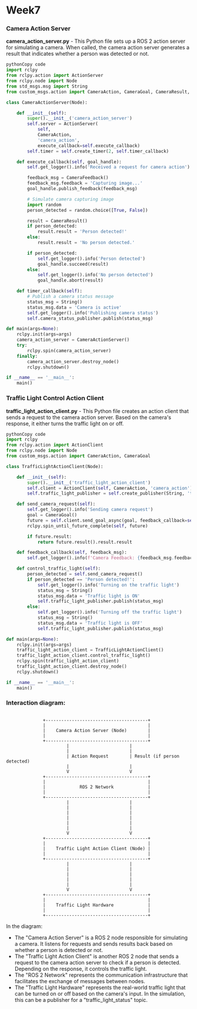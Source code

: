 # Week7

### **Camera Action Server**

**camera_action_server.py** - This Python file sets up a ROS 2 action server for simulating a camera. When called, the camera action server generates a result that indicates whether a person was detected or not.

```python
pythonCopy code
import rclpy
from rclpy.action import ActionServer
from rclpy.node import Node
from std_msgs.msg import String
from custom_msgs.action import CameraAction, CameraGoal, CameraResult, CameraFeedback

class CameraActionServer(Node):

    def __init__(self):
        super().__init__('camera_action_server')
        self.server = ActionServer(
            self,
            CameraAction,
            'camera_action',
            execute_callback=self.execute_callback)
        self.timer = self.create_timer(2, self.timer_callback)

    def execute_callback(self, goal_handle):
        self.get_logger().info('Received a request for camera action')

        feedback_msg = CameraFeedback()
        feedback_msg.feedback = 'Capturing image...'
        goal_handle.publish_feedback(feedback_msg)

        # Simulate camera capturing image
        import random
        person_detected = random.choice([True, False])

        result = CameraResult()
        if person_detected:
            result.result = 'Person detected!'
        else:
            result.result = 'No person detected.'

        if person_detected:
            self.get_logger().info('Person detected')
            goal_handle.succeed(result)
        else:
            self.get_logger().info('No person detected')
            goal_handle.abort(result)

    def timer_callback(self):
        # Publish a camera status message
        status_msg = String()
        status_msg.data = 'Camera is active'
        self.get_logger().info('Publishing camera status')
        self.camera_status_publisher.publish(status_msg)

def main(args=None):
    rclpy.init(args=args)
    camera_action_server = CameraActionServer()
    try:
        rclpy.spin(camera_action_server)
    finally:
        camera_action_server.destroy_node()
        rclpy.shutdown()

if __name__ == '__main__':
    main()

```

### **Traffic Light Control Action Client**

**traffic_light_action_client.py** - This Python file creates an action client that sends a request to the camera action server. Based on the camera's response, it either turns the traffic light on or off.

```python
pythonCopy code
import rclpy
from rclpy.action import ActionClient
from rclpy.node import Node
from custom_msgs.action import CameraAction, CameraGoal

class TrafficLightActionClient(Node):

    def __init__(self):
        super().__init__('traffic_light_action_client')
        self.client = ActionClient(self, CameraAction, 'camera_action')
        self.traffic_light_publisher = self.create_publisher(String, 'traffic_light_status', 10)

    def send_camera_request(self):
        self.get_logger().info('Sending camera request')
        goal = CameraGoal()
        future = self.client.send_goal_async(goal, feedback_callback=self.feedback_callback)
        rclpy.spin_until_future_complete(self, future)

        if future.result:
            return future.result().result.result

    def feedback_callback(self, feedback_msg):
        self.get_logger().info(f'Camera Feedback: {feedback_msg.feedback}')

    def control_traffic_light(self):
        person_detected = self.send_camera_request()
        if person_detected == 'Person detected!':
            self.get_logger().info('Turning on the traffic light')
            status_msg = String()
            status_msg.data = 'Traffic light is ON'
            self.traffic_light_publisher.publish(status_msg)
        else:
            self.get_logger().info('Turning off the traffic light')
            status_msg = String()
            status_msg.data = 'Traffic light is OFF'
            self.traffic_light_publisher.publish(status_msg)

def main(args=None):
    rclpy.init(args=args)
    traffic_light_action_client = TrafficLightActionClient()
    traffic_light_action_client.control_traffic_light()
    rclpy.spin(traffic_light_action_client)
    traffic_light_action_client.destroy_node()
    rclpy.shutdown()

if __name__ == '__main__':
    main()

```

### Interaction diagram:

```

              +---------------------------------------+
              |                                       |
              |    Camera Action Server (Node)        |
              |                                       |
              +---------------------------------------+
                       |                       |
                       |                       |
                       | Action Request        | Result (if person detected)
                       |                       |
                       V                       V
              +---------------------------------------+
              |                                       |
              |             ROS 2 Network             |
              |                                       |
              +---------------------------------------+
                       |                       |
                       |                       |
                       |                       |
                       |                       |
                       |                       |
                       |                       |
                       V                       V
              +---------------------------------------+
              |                                       |
              |    Traffic Light Action Client (Node) |
              |                                       |
              +---------------------------------------+
                       |                       |
                       |                       |
                       |                       |
                       |                       |
                       |                       |
                       V                       V
              +---------------------------------------+
              |                                       |
              |    Traffic Light Hardware             |
              |                                       |
              +---------------------------------------+

```

In the diagram:

- The "Camera Action Server" is a ROS 2 node responsible for simulating a camera. It listens for requests and sends results back based on whether a person is detected or not.
- The "Traffic Light Action Client" is another ROS 2 node that sends a request to the camera action server to check if a person is detected. Depending on the response, it controls the traffic light.
- The "ROS 2 Network" represents the communication infrastructure that facilitates the exchange of messages between nodes.
- The "Traffic Light Hardware" represents the real-world traffic light that can be turned on or off based on the camera's input. In the simulation, this can be a publisher for a "traffic_light_status" topic.
